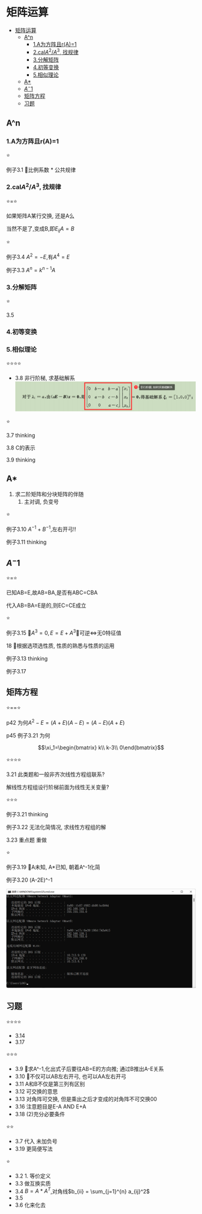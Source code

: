 # 矩阵运算

- [矩阵运算](#矩阵运算)
  - [A^n](#an)
    - [1.A为方阵且r(A)=1](#1a为方阵且ra1)
    - [2.cal$A^2/A^3$, 找规律](#2cala2a3-找规律)
    - [3.分解矩阵](#3分解矩阵)
    - [4.初等变换](#4初等变换)
    - [5.相似理论](#5相似理论)
  - [A*](#a)
  - [$A^-1$](#a-1)
  - [矩阵方程](#矩阵方程)
  - [习题](#习题)

## A^n

### 1.A为方阵且r(A)=1

⭐

例子3.1 🏀比例系数 * 公共规律

### 2.cal$A^2/A^3$, 找规律

⭐=⭐

如果矩阵A某行交换, 还是A么

当然不是了,变成B,即$E_{ij}A=B$

⭐

例子3.4 $A^2=-E$,有$A^4=E$

例子3.3 $A^n=k^{n-1}A$

### 3.分解矩阵

⭐

3.5

### 4.初等变换

### 5.相似理论

⭐⭐⭐⭐

- 3.8 非行阶梯, 求基础解系![20221019153354](https://raw.githubusercontent.com/Logible/Image/main/note_image/20221019153354.png)

⭐

3.7 thinking

3.8 C的表示

3.9 thinking

## A*

1. 求二阶矩阵和分块矩阵的伴随
   1. 主对调, 负变号

⭐

例子3.10 $A^{-1}+B^{-1}$,左右开弓!!

例子3.11 thinking

## $A^-1$

⭐=⭐

已知AB=E,故AB=BA,是否有ABC=CBA

代入AB=BA=E是的,则EC=CE成立

⭐

例子3.15 🏀$A^3=0,E=E+A^3$🏀可逆<=>无0特征值

18 🏀根据选项选性质, 性质的熟悉与性质的运用

例子3.13 thinking

例子3.17

## 矩阵方程

⭐==⭐

p42 为何$A^2-E=(A+E)(A-E)=(A-E)(A+E)$

p45 例子3.21 为何

$$\xi_1=\begin{bmatrix}
k\\ k-3\\ 0\end{bmatrix}$$

⭐⭐⭐⭐

3.21 此类题和一般非齐次线性方程组联系?

解线性方程组设行阶梯前面为线性无关变量?

⭐⭐⭐

例子3.21 thinking

例子3.22 无法化简情况, 求线性方程组的解

3.23 重点题 重做

⭐

例子3.19 🏀A未知, A*已知, 朝着A^-1化简

例子3.20 (A-2E)^-1

![学院网 ip地址](https://raw.githubusercontent.com/Logible/Image/main/note_image/20221022103154.png)

## 习题

⭐⭐⭐⭐

- 3.14
- 3.17

⭐⭐⭐

- 3.9 🏀求A^-1,化出式子后要往AB=E的方向推; 通过B推出A-E关系
- 3.10 🏀不仅可以AB左右开弓, 也可以AA左右开弓
- 3.11 A和B不仅是第三列有区别
- 3.12 可交换的意思
- 3.13 对角阵可交换, 但是乘出之后才变成的对角阵不可交换00
- 3.16 注意题目是E-A AND E+A
- 3.18 (2)充分必要条件

⭐⭐

- 3.7 代入 未加负号
- 3.19 更简便写法

⭐

- 3.2 1. 等价定义
- 3.3 做互换实质
- 3.4 $B=A*A^T$,对角线$b_{ii} = \sum_{j=1}^{n} a_{ij}^2$
- 3.5
- 3.6 化来化去
